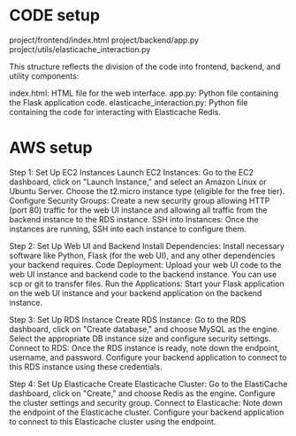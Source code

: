 CODE  setup
==========
project/frontend/index.html
project/backend/app.py
project/utils/elasticache_interaction.py

This structure reflects the division of the code into frontend, backend, and utility components:


index.html: HTML file for the web interface.
app.py: Python file containing the Flask application code.
elasticache_interaction.py: Python file containing the code for interacting with Elasticache Redis.

AWS setup
============
Step 1: Set Up EC2 Instances
Launch EC2 Instances: Go to the EC2 dashboard, click on "Launch Instance," and select an Amazon Linux or Ubuntu Server. Choose the t2.micro instance type (eligible for the free tier).
Configure Security Groups: Create a new security group allowing HTTP (port 80) traffic for the web UI instance and allowing all traffic from the backend instance to the RDS instance.
SSH into Instances: Once the instances are running, SSH into each instance to configure them.

Step 2: Set Up Web UI and Backend
Install Dependencies: Install necessary software like Python, Flask (for the web UI), and any other dependencies your backend requires.
Code Deployment: Upload your web UI code to the web UI instance and backend code to the backend instance. You can use scp or git to transfer files.
Run the Applications: Start your Flask application on the web UI instance and your backend application on the backend instance.

Step 3: Set Up RDS Instance
Create RDS Instance: Go to the RDS dashboard, click on "Create database," and choose MySQL as the engine. Select the appropriate DB instance size and configure security settings.
Connect to RDS: Once the RDS instance is ready, note down the endpoint, username, and password. Configure your backend application to connect to this RDS instance using these credentials.

Step 4: Set Up Elasticache
Create Elasticache Cluster: Go to the ElastiCache dashboard, click on "Create," and choose Redis as the engine. Configure the cluster settings and security group.
Connect to Elasticache: Note down the endpoint of the Elasticache cluster. Configure your backend application to connect to this Elasticache cluster using the endpoint.
